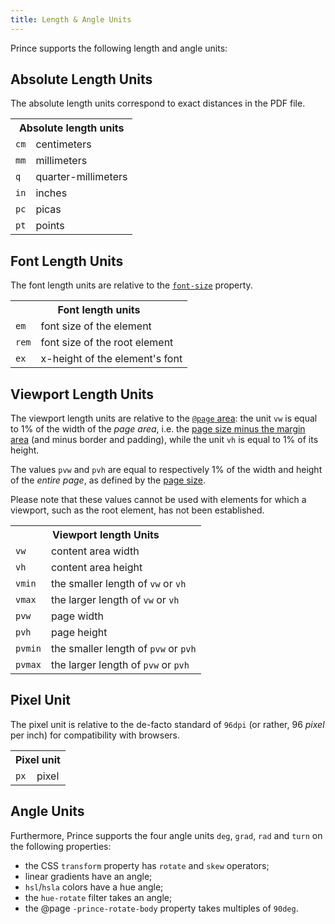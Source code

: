 ```yaml
---
title: Length & Angle Units
---
```

Prince supports the following length and angle units:

## Absolute Length Units

The absolute length units correspond to exact distances in the PDF file.

<table className="grid">
<tbody><tr>
<th colSpan="2">Absolute length units</th>
</tr>
<tr>
<td className="example"><code>cm</code></td>
<td>centimeters</td>
</tr>
<tr>
<td className="example"><code>mm</code></td>
<td>millimeters</td>
</tr>
<tr>
<td className="example"><code>q</code></td>
<td>quarter-millimeters</td>
</tr>
<tr>
<td className="example"><code>in</code></td>
<td>inches</td>
</tr>
<tr>
<td className="example"><code>pc</code></td>
<td>picas</td>
</tr>
<tr>
<td className="example"><code>pt</code></td>
<td>points</td>
</tr>
</tbody></table>

## Font Length Units

The font length units are relative to the [`font-size`](css-props.md#prop-font-size) property.

<table className="grid">
<tbody><tr>
<th colSpan="2">Font length units</th>
</tr>
<tr>
<td className="example"><code>em</code></td>
<td>font size of the element</td>
</tr>
<tr>
<td className="example"><code>rem</code></td>
<td>font size of the root element</td>
</tr>
<tr>
<td className="example"><code>ex</code></td>
<td>x-height of the element's font</td>
</tr>
</tbody></table>

## Viewport Length Units

The viewport length units are relative to the [`@page` area](css-at-rules.md#at-page): the unit `vw` is equal to 1% of the width of the _page area_, i.e. the [page size minus the margin area](paged.md#page-regions) (and minus border and padding), while the unit `vh` is equal to 1% of its height.

The values `pvw` and `pvh` are equal to respectively 1% of the width and height of the _entire page_, as defined by the [page size](paged.md#page-size).

Please note that these values cannot be used with elements for which a viewport, such as the root element, has not been established.

<table className="grid">
<tbody><tr>
<th colSpan="2">Viewport length Units</th>
</tr>
<tr>
<td className="example"><code>vw</code></td>
<td>content area width</td>
</tr>
<tr>
<td className="example"><code>vh</code></td>
<td>content area height</td>
</tr>
<tr>
<td className="example"><code>vmin</code></td>
<td>the smaller length of <code>vw</code> or <code>vh</code></td>
</tr>
<tr>
<td className="example"><code>vmax</code></td>
<td>the larger length of <code>vw</code> or <code>vh</code></td>
</tr>
<tr>
<td className="example"><code>pvw</code></td>
<td>page width</td>
</tr>
<tr>
<td className="example"><code>pvh</code></td>
<td>page height</td>
</tr>
<tr>
<td className="example"><code>pvmin</code></td>
<td>the smaller length of <code>pvw</code> or <code>pvh</code></td>
</tr>
<tr>
<td className="example"><code>pvmax</code></td>
<td>the larger length of <code>pvw</code> or <code>pvh</code></td>
</tr>
</tbody></table>

## Pixel Unit

The pixel unit is relative to the de-facto standard of `96dpi` (or rather, 96 _pixel_ per inch) for compatibility with browsers.

<table className="grid">
<tbody><tr>
<th colSpan="2">Pixel unit</th>
</tr>
<tr>
<td className="example"><code>px</code></td>
<td>pixel</td>
</tr>
</tbody></table>

## Angle Units

Furthermore, Prince supports the four angle units `deg`, `grad`, `rad` and `turn` on the following properties:

-   the CSS `transform` property has `rotate` and `skew` operators;
-   linear gradients have an angle;
-   `hsl`/`hsla` colors have a hue angle;
-   the `hue-rotate` filter takes an angle;
-   the @page `-prince-rotate-body` property takes multiples of `90deg`.
